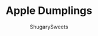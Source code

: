 ---
layout: ../../layouts/MarkdownPostLayout.astro
title: Apple Dumplings
author: ShugarySweets
pubDate: 2020-04-22
description: "These easy Mountain Dew Apple Dumplings are out of this world delicious! No one will ever suspect that the secret ingredient is a can of soda."
image_url: https://www.shugarysweets.com/wp-content/uploads/2020/05/apple-dumplings-8.jpg
tags: ["Desserts","American"]
calories: 121
protein: 0
carbohydrates: 26
fats: 2
fiber: 1
ingredients: ["2 large Granny Smith apples","2 cans (8 ounce each) refrigerated crescent rolls","1 cup plus 2 Tablespoons unsalted butter, divided","1 1/2 cups granulated sugar","1 teaspoon vanilla extract","1 teaspoon cinnamon","1 cup Mountain Dew"]
serves: 16
time: "1 hour"
prepTime: "15 minutes"
instructions: ["Preheat oven to 350 degrees F. Butter 13x9-inch baking dish with 2 Tbsp butter. Set aside.","Peel and core granny smith apples. Cut each apple into 8 slices. Roll one apple slice in one crescent roll. Place in the buttered baking dish.","In a small saucepan, melt 1 cup butter with sugar. Barely stirring, remove from heat when butter is melted. Remove from heat and add vanilla extract.","Pour over crescent rolls. Then pour the 1 cup of Mountain Dew around the edges of the pan ONLY. Sprinkle with cinnamon.","Bake for 40-45 minutes, until the top is golden brown and the rolls are completely cooked.","Serve warm with ice cream (be sure so spoon some of the sauce from the pan over the top)!"]
nutrition: ["121 calories","26 grams carbohydrates","6 milligrams cholesterol","2 grams fat","1 grams fiber","0 grams protein","1 grams saturated fat","18 milligrams sodium","23 grams sugar","0 grams trans fat","1 grams unsaturated fat"]
---